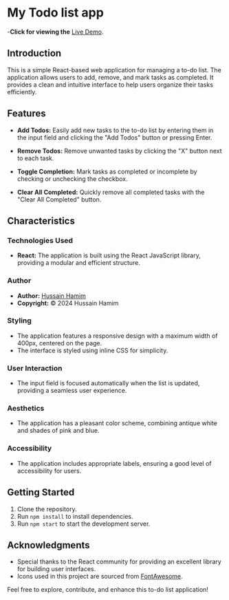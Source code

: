 # My Todo list app

-**Click for viewing the** [Live Demo](https://my-todo-list-hussain-hamim.vercel.app/).


## Introduction
This is a simple React-based web application for managing a to-do list. The application allows users to add, remove, and mark tasks as completed. It provides a clean and intuitive interface to help users organize their tasks efficiently.

## Features
- **Add Todos:** Easily add new tasks to the to-do list by entering them in the input field and clicking the "Add Todos" button or pressing Enter.

- **Remove Todos:** Remove unwanted tasks by clicking the "X" button next to each task.

- **Toggle Completion:** Mark tasks as completed or incomplete by checking or unchecking the checkbox.

- **Clear All Completed:** Quickly remove all completed tasks with the "Clear All Completed" button.

## Characteristics

### Technologies Used
- **React:** The application is built using the React JavaScript library, providing a modular and efficient structure.

### Author
- **Author:** [Hussain Hamim](https://github.com/Hussain-hamim)
- **Copyright:** © 2024 Hussain Hamim

### Styling
- The application features a responsive design with a maximum width of 400px, centered on the page.
- The interface is styled using inline CSS for simplicity.

### User Interaction
- The input field is focused automatically when the list is updated, providing a seamless user experience.

### Aesthetics
- The application has a pleasant color scheme, combining antique white and shades of pink and blue.

### Accessibility
- The application includes appropriate labels, ensuring a good level of accessibility for users.

## Getting Started
1. Clone the repository.
2. Run `npm install` to install dependencies.
3. Run `npm start` to start the development server.


## Acknowledgments
- Special thanks to the React community for providing an excellent library for building user interfaces.
- Icons used in this project are sourced from [FontAwesome](https://fontawesome.com/).

Feel free to explore, contribute, and enhance this to-do list application!





